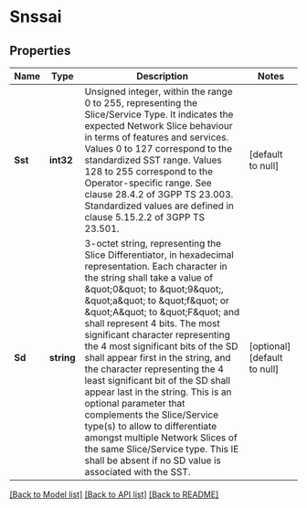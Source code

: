 # Snssai

## Properties
Name | Type | Description | Notes
------------ | ------------- | ------------- | -------------
**Sst** | **int32** | Unsigned integer, within the range 0 to 255, representing the Slice/Service Type.  It indicates the expected Network Slice behaviour in terms of features and services. Values 0 to 127 correspond to the standardized SST range. Values 128 to 255 correspond  to the Operator-specific range. See clause 28.4.2 of 3GPP TS 23.003. Standardized values are defined in clause 5.15.2.2 of 3GPP TS 23.501.   | [default to null]
**Sd** | **string** | 3-octet string, representing the Slice Differentiator, in hexadecimal representation. Each character in the string shall take a value of \&quot;0\&quot; to \&quot;9\&quot;, \&quot;a\&quot; to \&quot;f\&quot; or \&quot;A\&quot; to \&quot;F\&quot; and shall represent 4 bits. The most significant character representing the 4 most significant bits of the SD shall appear first in the string, and the character representing the 4 least significant bit of the SD shall appear last in the string. This is an optional parameter that complements the Slice/Service type(s) to allow to  differentiate amongst multiple Network Slices of the same Slice/Service type. This IE shall be absent if no SD value is associated with the SST.  | [optional] [default to null]

[[Back to Model list]](../README.md#documentation-for-models) [[Back to API list]](../README.md#documentation-for-api-endpoints) [[Back to README]](../README.md)

